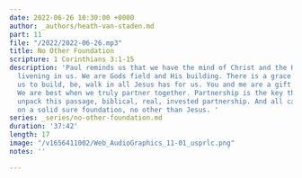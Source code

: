 ```yaml
---
date: 2022-06-26 10:30:00 +0000
author: _authors/heath-van-staden.md
part: 11
file: "/2022/2022-06-26.mp3"
title: No Other Foundation
scripture: 1 Corinthians 3:1-15
description: 'Paul reminds us that we have the mind of Christ and the Holy Spirit
  livening in us. We are Gods field and His building. There is a grace upon each of
  us to build, be, walk in all Jesus has for us. You and me are a gift to one another.
  We are best when we truly partner together. Partnership is the key thought as we
  unpack this passage, biblical, real, invested partnership. And all can only be built
  on a solid sure foundation, no other than Jesus. '
series: _series/no-other-foundation.md
duration: '37:42'
length: 17
image: "/v1656411002/Web_AudioGraphics_11-01_usprlc.png"
notes: ''

---
```

